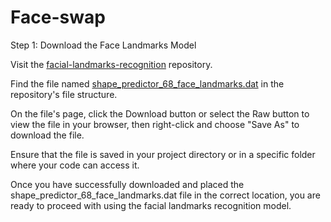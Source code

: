 # Face-swap
Step 1: Download the Face Landmarks Model

Visit the [facial-landmarks-recognition](https://github.com/italojs/facial-landmarks-recognition/tree/master) repository.

Find the file named [shape_predictor_68_face_landmarks.dat](https://github.com/italojs/facial-landmarks-recognition/blob/master/shape_predictor_68_face_landmarks.dat) in the repository's file structure.

On the file's page, click the Download button or select the Raw button to view the file in your browser, then right-click and choose "Save As" to download the file.

Ensure that the file is saved in your project directory or in a specific folder where your code can access it.

Once you have successfully downloaded and placed the shape_predictor_68_face_landmarks.dat file in the correct location, you are ready to proceed with using the facial landmarks recognition model.

